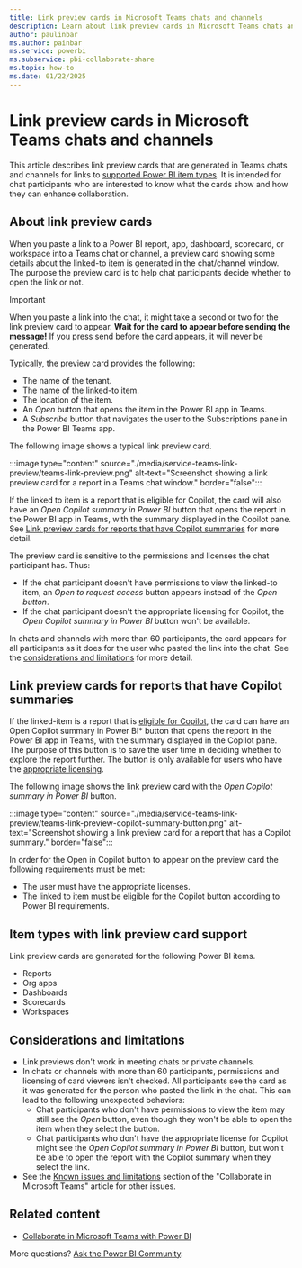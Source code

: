 ```yaml
---
title: Link preview cards in Microsoft Teams chats and channels
description: Learn about link preview cards in Microsoft Teams chats and channels.
author: paulinbar
ms.author: painbar
ms.service: powerbi
ms.subservice: pbi-collaborate-share
ms.topic: how-to
ms.date: 01/22/2025
---
```


# Link preview cards in Microsoft Teams chats and channels

This article describes link preview cards that are generated in Teams chats and channels for links to [supported Power BI item types](#item-types-with-link-preview-card-support). It is intended for chat participants who are interested to know what the cards show and how they can enhance collaboration.

## About link preview cards

When you paste a link to a Power BI report, app, dashboard, scorecard, or workspace into a Teams chat or channel, a preview card showing some details about the linked-to item is generated in the chat/channel window. The purpose the preview card is to help chat participants decide whether to open the link or not.

> [!IMPORTANT]
> When you paste a link into the chat, it might take a second or two for the link preview card to appear. **Wait for the card to appear before sending the message!** If you press send before the card appears, it will never be generated.

Typically, the preview card provides the following:

* The name of the tenant.
* The name of the linked-to item.
* The location of the item.
* An *Open* button that opens the item in the Power BI app in Teams.
* A *Subscribe* button that navigates the user to the Subscriptions pane in the Power BI Teams app.

The following image shows a typical link preview card.

:::image type="content" source="./media/service-teams-link-preview/teams-link-preview.png" alt-text="Screenshot showing a link preview card for a report in a Teams chat window." border="false":::

If the linked to item is a report that is eligible for Copilot, the card will also have an *Open Copilot summary in Power BI* button that opens the report in the Power BI app in Teams, with the summary displayed in the Copilot pane. See [Link preview cards for reports that have Copilot summaries](#link-preview-cards-for-reports-that-have-copilot-summaries) for more detail.

The preview card is sensitive to the permissions and licenses the chat participant has. Thus:

* If the chat participant doesn't have permissions to view the linked-to item, an *Open to request access* button appears instead of the *Open button*.
* If the chat participant doesn't the appropriate licensing for Copilot, the *Open Copilot summary in Power BI* button won't be available.

In chats and channels with more than 60 participants, the card appears for all participants as it does for the user who pasted the link into the chat. See the [considerations and limitations](#considerations-and-limitations) for more detail.

## Link preview cards for reports that have Copilot summaries

If the linked-item is a report that is [eligible for Copilot](), the card can have an Open Copilot summary in Power BI* button that opens the report in the Power BI app in Teams, with the summary displayed in the Copilot pane. The purpose of this button is to save the user time in deciding whether to explore the report further. The button is only available for users who have the [appropriate licensing]().

The following image shows the link preview card with the *Open Copilot summary in Power BI* button.

:::image type="content" source="./media/service-teams-link-preview/teams-link-preview-copilot-summary-button.png" alt-text="Screenshot showing a link preview card for a report that has a Copilot summary." border="false":::

In order for the Open in Copilot button to appear on the preview card the following requirements must be met:

* The user must have the appropriate licenses.
* The linked to item must be eligible for the Copilot button according to Power BI requirements.

## Item types with link preview card support

Link preview cards are generated for the following Power BI items.

* Reports
* Org apps 
* Dashboards
* Scorecards
* Workspaces

## Considerations and limitations

* Link previews don't work in meeting chats or private channels.
* In chats or channels with more than 60 participants, permissions and licensing of card viewers isn't checked. All participants see the card as it was generated for the person who pasted the link in the chat. This can lead to the following unexpected behaviors:
    * Chat participants who don't have permissions to view the item may still see the *Open* button, even though they won't be able to open the item when they select the button.
    * Chat participants who don't have the appropriate license for Copilot might see the *Open Copilot summary in Power BI* button, but won't be able to open the report with the Copilot summary when they select the link.
* See the [Known issues and limitations](service-collaborate-microsoft-teams.md#known-issues-and-limitations) section of the "Collaborate in Microsoft Teams" article for other issues.

## Related content

- [Collaborate in Microsoft Teams with Power BI](service-collaborate-microsoft-teams.md)

More questions? [Ask the Power BI Community](https://community.powerbi.com/).
